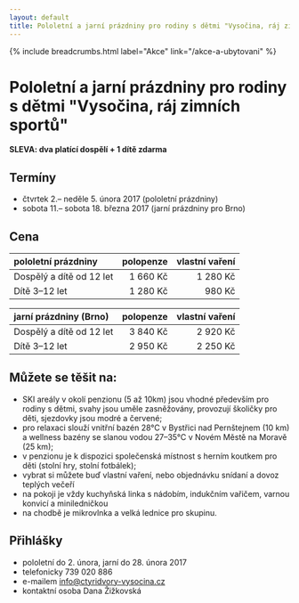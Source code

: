 ```yaml
---
layout: default
title: Pololetní a jarní prázdniny pro rodiny s dětmi "Vysočina, ráj zimních sportů"
---
```


{% include breadcrumbs.html label="Akce" link="/akce-a-ubytovani" %}

# Pololetní a jarní prázdniny pro rodiny s dětmi "Vysočina, ráj zimních sportů"

**SLEVA: dva platící dospělí + 1 dítě zdarma**

## Termíny

- čtvrtek 2.– neděle 5. února 2017 (pololetní prázdniny)
- sobota 11.– sobota 18. března 2017 (jarní prázdniny pro Brno)

## Cena

| pololetní prázdniny      | polopenze | vlastní vaření |
|:-------------------------|----------:|---------------:|
| Dospělý a dítě od 12 let |  1 660 Kč |       1 280 Kč |
| Dítě 3–12 let            |  1 280 Kč |         980 Kč |

| jarní prázdniny (Brno)   | polopenze | vlastní vaření |
|:-------------------------|----------:|---------------:|
| Dospělý a dítě od 12 let |  3 840 Kč |       2 920 Kč |
| Dítě 3–12 let            |  2 950 Kč |       2 250 Kč |
 
## Můžete se těšit na:

- SKI areály v okolí penzionu (5 až 10km) jsou vhodné především pro rodiny s dětmi, svahy jsou uměle zasněžovány, provozují školičky pro děti, sjezdovky jsou modré a červené;
- pro relaxaci slouží vnitřní bazén 28°C v Bystřici nad Pernštejnem (10 km) a wellness bazény se slanou vodou 27–35°C v Novém Městě na Moravě (25 km);
- v penzionu je k dispozici společenská místnost s herním koutkem pro děti (stolní hry, stolní fotbálek);
- vybrat si můžete buď vlastní vaření, nebo objednávku snídaní a dovoz teplých večeří
- na pokoji je vždy kuchyňská linka s nádobím, indukčním vařičem, varnou konvicí a miniledničkou
- na chodbě je mikrovlnka a velká lednice pro skupinu.  

## Přihlášky

- pololetní do 2. února, jarní do 28. února 2017
- telefonicky 739 020 886
- e-mailem info@ctyridvory-vysocina.cz 
- kontaktní osoba Dana Žižkovská
